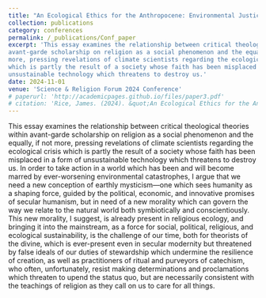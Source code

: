 ```yaml
---
title: "An Ecological Ethics for the Anthropocene: Environmental Justice and Religion"
collection: publications
category: conferences
permalink: /_publications/Conf_paper
excerpt: 'This essay examines the relationship between critical theological theories within
avant-garde scholarship on religion as a social phenomenon and the equally, if not
more, pressing revelations of climate scientists regarding the ecological crisis
which is partly the result of a society whose faith has been misplaced in a form of
unsustainable technology which threatens to destroy us.'
date: 2024-11-01
venue: 'Science & Religion Forum 2024 Conference'
# paperurl: 'http://academicpages.github.io/files/paper3.pdf'
# citation: 'Rice, James. (2024). &quot;An Ecological Ethics for the Anthropocene: Environmental Justice and Religion.&quot; <i>SRF Conference Paper 2024</i>.'
---
```

This essay examines the relationship between critical theological theories within avant-garde scholarship on religion as a social phenomenon and the equally, if not more, pressing revelations of climate scientists regarding the ecological crisis which is partly the result of a society whose faith has been misplaced in a form of unsustainable technology which threatens to destroy us. In order to take action in a world which has been and will become marred by ever-worsening environmental catastrophes, I argue that we need a new conception of earthly mysticism—one which sees humanity as a shaping force, guided by the political, economic, and innovative promises of secular humanism, but in need of a new morality which can govern the way we relate to the natural world both symbiotically and conscientiously. This new morality, I suggest, is already present in religious ecology, and bringing it into the mainstream, as a force for social, political, religious, and ecological sustainability, is the challenge of our time, both for theorists of the divine, which is ever-present even in secular modernity but threatened by false ideals of our duties of stewardship which undermine the resilience of creation, as well as practitioners of ritual and purveyors of catechism, who often, unfortunately, resist making determinations and proclamations which threaten to upend the status quo, but are necessarily consistent with the teachings of religion as they call on us to care for all things. 
